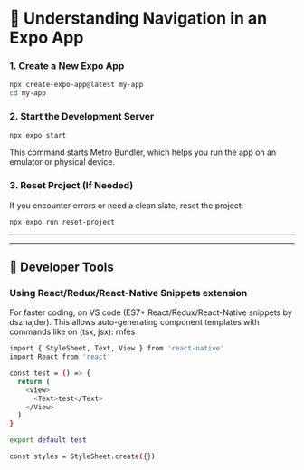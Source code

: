 # 📱 Understanding Navigation in an Expo App

### **1. Create a New Expo App**
```sh
npx create-expo-app@latest my-app
cd my-app
```

### **2. Start the Development Server**
```sh
npx expo start
```
This command starts Metro Bundler, which helps you run the app on an emulator or physical device.

### **3. Reset Project (If Needed)**
If you encounter errors or need a clean slate, reset the project:
```sh
npx expo run reset-project
```
---

---
## 🚀 **Developer Tools**
### **Using React/Redux/React-Native Snippets extension**
For faster coding, on VS code (ES7+ React/Redux/React-Native snippets by dsznajder). This allows auto-generating component templates with commands like on (tsx, jsx):
rnfes 
```sh
import { StyleSheet, Text, View } from 'react-native'
import React from 'react'

const test = () => {
  return (
    <View>
      <Text>test</Text>
    </View>
  )
}

export default test

const styles = StyleSheet.create({})
```
